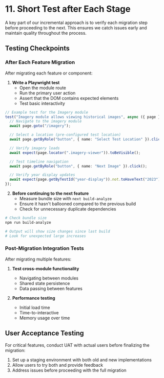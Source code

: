 # 11. Short Test after Each Stage

A key part of our incremental approach is to verify each migration step before proceeding to the next. This ensures we catch issues early and maintain quality throughout the process.

## Testing Checkpoints

### After Each Feature Migration

After migrating each feature or component:

1. **Write a Playwright test**
   - Open the module route
   - Run the primary user action
   - Assert that the DOM contains expected elements
   - Test basic interactivity

```typescript
// Example test for the Imagery module
test("Imagery module allows viewing historical images", async ({ page }) => {
  // Navigate to the imagery module
  await page.goto("/imagery");

  // Select a location (pre-configured test location)
  await page.getByRole("button", { name: "Select Test Location" }).click();

  // Verify imagery loads
  await expect(page.locator(".imagery-viewer")).toBeVisible();

  // Test timeline navigation
  await page.getByRole("button", { name: "Next Image" }).click();

  // Verify year display updates
  await expect(page.getByTestId("year-display")).not.toHaveText("2023");
});
```

2. **Before continuing to the next feature**
   - Measure bundle size with `next build-analyze`
   - Ensure it hasn't ballooned compared to the previous build
   - Check for unnecessary duplicate dependencies

```bash
# Check bundle size
npm run build-analyze

# Output will show size changes since last build
# Look for unexpected large increases
```

### Post-Migration Integration Tests

After migrating multiple features:

1. **Test cross-module functionality**

   - Navigating between modules
   - Shared state persistence
   - Data passing between features

2. **Performance testing**
   - Initial load time
   - Time-to-interactive
   - Memory usage over time

## User Acceptance Testing

For critical features, conduct UAT with actual users before finalizing the migration:

1. Set up a staging environment with both old and new implementations
2. Allow users to try both and provide feedback
3. Address issues before proceeding with the full migration
